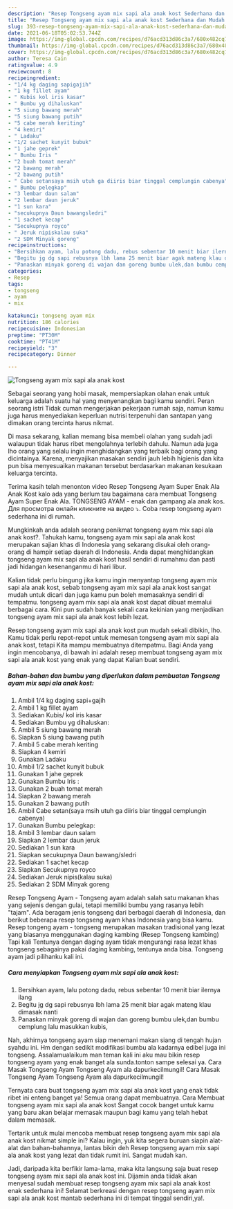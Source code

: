 ```yaml
---
description: "Resep Tongseng ayam mix sapi ala anak kost Sederhana dan Mudah Dibuat"
title: "Resep Tongseng ayam mix sapi ala anak kost Sederhana dan Mudah Dibuat"
slug: 393-resep-tongseng-ayam-mix-sapi-ala-anak-kost-sederhana-dan-mudah-dibuat
date: 2021-06-18T05:02:53.744Z
image: https://img-global.cpcdn.com/recipes/d76acd313d86c3a7/680x482cq70/tongseng-ayam-mix-sapi-ala-anak-kost-foto-resep-utama.jpg
thumbnail: https://img-global.cpcdn.com/recipes/d76acd313d86c3a7/680x482cq70/tongseng-ayam-mix-sapi-ala-anak-kost-foto-resep-utama.jpg
cover: https://img-global.cpcdn.com/recipes/d76acd313d86c3a7/680x482cq70/tongseng-ayam-mix-sapi-ala-anak-kost-foto-resep-utama.jpg
author: Teresa Cain
ratingvalue: 4.9
reviewcount: 8
recipeingredient:
- "1/4 kg daging sapigajih"
- "1 kg fillet ayam"
- " Kubis kol iris kasar"
- " Bumbu yg dihaluskan"
- "5 siung bawang merah"
- "5 siung bawang putih"
- "5 cabe merah keriting"
- "4 kemiri"
- " Ladaku"
- "1/2 sachet kunyit bubuk"
- "1 jahe geprek"
- " Bumbu Iris "
- "2 buah tomat merah"
- "2 bawang merah"
- "2 bawang putih"
- " Cabe setansaya msih utuh ga diiris biar tinggal cemplungin cabenya"
- " Bumbu pelegkap"
- "3 lembar daun salam"
- "2 lembar daun jeruk"
- "1 sun kara"
- "secukupnya Daun bawangsledri"
- "1 sachet kecap"
- "Secukupnya royco"
- " Jeruk nipiskalau suka"
- "2 SDM Minyak goreng"
recipeinstructions:
- "Bersihkan ayam, lalu potong dadu, rebus sebentar 10 menit biar ilernya ilang"
- "Begitu jg dg sapi rebusnya lbh lama 25 menit biar agak mateng klau dimasak nanti"
- "Panaskan minyak goreng di wajan dan goreng bumbu ulek,dan bumbu cemplung lalu masukkan kubis,"
categories:
- Resep
tags:
- tongseng
- ayam
- mix

katakunci: tongseng ayam mix 
nutrition: 186 calories
recipecuisine: Indonesian
preptime: "PT30M"
cooktime: "PT41M"
recipeyield: "3"
recipecategory: Dinner

---
```



![Tongseng ayam mix sapi ala anak kost](https://img-global.cpcdn.com/recipes/d76acd313d86c3a7/680x482cq70/tongseng-ayam-mix-sapi-ala-anak-kost-foto-resep-utama.jpg)

Sebagai seorang yang hobi masak, mempersiapkan olahan enak untuk keluarga adalah suatu hal yang menyenangkan bagi kamu sendiri. Peran seorang istri Tidak cuman mengerjakan pekerjaan rumah saja, namun kamu juga harus menyediakan keperluan nutrisi terpenuhi dan santapan yang dimakan orang tercinta harus nikmat.

Di masa  sekarang, kalian memang bisa membeli olahan yang sudah jadi walaupun tidak harus ribet mengolahnya terlebih dahulu. Namun ada juga lho orang yang selalu ingin menghidangkan yang terbaik bagi orang yang dicintainya. Karena, menyajikan masakan sendiri jauh lebih higienis dan kita pun bisa menyesuaikan makanan tersebut berdasarkan makanan kesukaan keluarga tercinta. 

Terima kasih telah menonton video Resep Tongseng Ayam Super Enak Ala Anak Kost kalo ada yang berlum tau bagaimana cara membuat Tongseng Ayam Super Enak Ala. TONGSENG AYAM - enak dan gampang ala anak kos. Для просмотра онлайн кликните на видео ⤵. Coba resep tongseng ayam sederhana ini di rumah.

Mungkinkah anda adalah seorang penikmat tongseng ayam mix sapi ala anak kost?. Tahukah kamu, tongseng ayam mix sapi ala anak kost merupakan sajian khas di Indonesia yang sekarang disukai oleh orang-orang di hampir setiap daerah di Indonesia. Anda dapat menghidangkan tongseng ayam mix sapi ala anak kost hasil sendiri di rumahmu dan pasti jadi hidangan kesenanganmu di hari libur.

Kalian tidak perlu bingung jika kamu ingin menyantap tongseng ayam mix sapi ala anak kost, sebab tongseng ayam mix sapi ala anak kost sangat mudah untuk dicari dan juga kamu pun boleh memasaknya sendiri di tempatmu. tongseng ayam mix sapi ala anak kost dapat dibuat memalui berbagai cara. Kini pun sudah banyak sekali cara kekinian yang menjadikan tongseng ayam mix sapi ala anak kost lebih lezat.

Resep tongseng ayam mix sapi ala anak kost pun mudah sekali dibikin, lho. Kamu tidak perlu repot-repot untuk memesan tongseng ayam mix sapi ala anak kost, tetapi Kita mampu membuatnya ditempatmu. Bagi Anda yang ingin mencobanya, di bawah ini adalah resep membuat tongseng ayam mix sapi ala anak kost yang enak yang dapat Kalian buat sendiri.

<!--inarticleads1-->

##### Bahan-bahan dan bumbu yang diperlukan dalam pembuatan Tongseng ayam mix sapi ala anak kost:

1. Ambil 1/4 kg daging sapi+gajih
1. Ambil 1 kg fillet ayam
1. Sediakan  Kubis/ kol iris kasar
1. Sediakan  Bumbu yg dihaluskan:
1. Ambil 5 siung bawang merah
1. Siapkan 5 siung bawang putih
1. Ambil 5 cabe merah keriting
1. Siapkan 4 kemiri
1. Gunakan  Ladaku
1. Ambil 1/2 sachet kunyit bubuk
1. Gunakan 1 jahe geprek
1. Gunakan  Bumbu Iris :
1. Gunakan 2 buah tomat merah
1. Siapkan 2 bawang merah
1. Gunakan 2 bawang putih
1. Ambil  Cabe setan(saya msih utuh ga diiris biar tinggal cemplungin cabenya)
1. Gunakan  Bumbu pelegkap:
1. Ambil 3 lembar daun salam
1. Siapkan 2 lembar daun jeruk
1. Sediakan 1 sun kara
1. Siapkan secukupnya Daun bawang/sledri
1. Sediakan 1 sachet kecap
1. Siapkan Secukupnya royco
1. Sediakan  Jeruk nipis(kalau suka)
1. Sediakan 2 SDM Minyak goreng


Resep Tongseng Ayam - Tongseng ayam adalah salah satu makanan khas yang sejenis dengan gulai, tetapi memiliki bumbu yang rasanya lebih &#34;tajam&#34;. Ada beragam jenis tongseng dari berbagai daerah di Indonesia, dan berikut beberapa resep tongseng ayam khas Indonesia yang bisa kamu. Resep tongeng ayam - tongseng merupakan masakan tradisional yang lezat yang biasanya menggunakan daging kambing (Resep Tongseng kambing) Tapi kali Tentunya dengan daging ayam tidak mengurangi rasa lezat khas tongseng sebagainya pakai daging kambing, tentunya anda bisa. Tongseng ayam jadi pilihanku kali ini. 

<!--inarticleads2-->

##### Cara menyiapkan Tongseng ayam mix sapi ala anak kost:

1. Bersihkan ayam, lalu potong dadu, rebus sebentar 10 menit biar ilernya ilang
1. Begitu jg dg sapi rebusnya lbh lama 25 menit biar agak mateng klau dimasak nanti
1. Panaskan minyak goreng di wajan dan goreng bumbu ulek,dan bumbu cemplung lalu masukkan kubis,


Nah, akhirnya tongseng ayam siap menemani makan siang di tengah hujan syahdu ini. Hm dengan sedikit modifikasi bumbu ala kadarnya edibel juga ini tongseng. Assalamualaikum man teman kali ini aku mau bikin resep tongseng ayam yang enak banget ala sunda.tonton sampe selesai ya. Cara Masak Tongseng Ayam Tongseng Ayam ala dapurkecilmungil! Cara Masak Tongseng Ayam Tongseng Ayam ala dapurkecilmungil! 

Ternyata cara buat tongseng ayam mix sapi ala anak kost yang enak tidak ribet ini enteng banget ya! Semua orang dapat membuatnya. Cara Membuat tongseng ayam mix sapi ala anak kost Sangat cocok banget untuk kamu yang baru akan belajar memasak maupun bagi kamu yang telah hebat dalam memasak.

Tertarik untuk mulai mencoba membuat resep tongseng ayam mix sapi ala anak kost nikmat simple ini? Kalau ingin, yuk kita segera buruan siapin alat-alat dan bahan-bahannya, lantas bikin deh Resep tongseng ayam mix sapi ala anak kost yang lezat dan tidak rumit ini. Sangat mudah kan. 

Jadi, daripada kita berfikir lama-lama, maka kita langsung saja buat resep tongseng ayam mix sapi ala anak kost ini. Dijamin anda tiidak akan menyesal sudah membuat resep tongseng ayam mix sapi ala anak kost enak sederhana ini! Selamat berkreasi dengan resep tongseng ayam mix sapi ala anak kost mantab sederhana ini di tempat tinggal sendiri,ya!.

